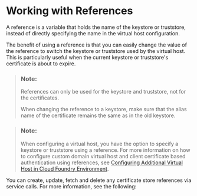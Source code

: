 <!-- loio6f96b64eade84096b6de0322867a97aa -->

# Working with References

A reference is a variable that holds the name of the keystore or truststore, instead of directly specifying the name in the virtual host configuration.

The benefit of using a reference is that you can easily change the value of the reference to switch the keystore or truststore used by the virtual host. This is particularly useful when the current keystore or truststore's certificate is about to expire.

> ### Note:  
> References can only be used for the keystore and truststore, not for the certificates.
> 
> When changing the reference to a keystore, make sure that the alias name of the certificate remains the same as in the old keystore.

> ### Note:  
> When configuring a virtual host, you have the option to specify a keystore or truststore using a reference. For more information on how to configure custom domain virtual host and client certificate based authentication using references, see [Configuring Additional Virtual Host in Cloud Foundry Environment](../configuring-additional-virtual-host-in-cloud-foundry-environment-a7b91e5.md).

You can create, update, fetch and delete any certificate store references via service calls. For more information, see the following:

